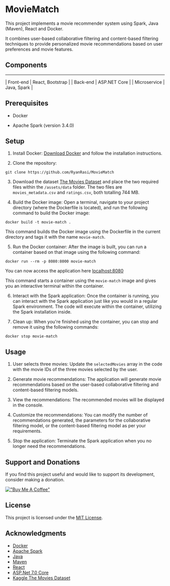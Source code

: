# MovieMatch

This project implements a movie recommender system using Spark, Java (Maven), React and Docker. 

It combines user-based collaborative filtering and content-based filtering techniques to provide personalized movie recommendations based on user preferences and movie features.

## Components

-----------------------------------
| Front-end    | React, Bootstrap |
| Back-end     | ASP.NET Core     |
| Microservice | Java, Spark      |

## Prerequisites

- Docker

- Apache Spark (version 3.4.0)

## Setup

1. Install Docker: [Download Docker](https://www.docker.com/products/docker-desktop) and follow the installation instructions.

2. Clone the repository:

`git clone https://github.com/RyanRasi/MovieMatch`

3. Download the dataset [The Movies Dataset](https://www.kaggle.com/datasets/rounakbanik/the-movies-dataset) and place the two required files within the `/assets/data` folder. The two files are `movies_metadata.csv` and `ratings.csv`, both totalling 744 MB.

4. Build the Docker image: Open a terminal, navigate to your project directory (where the Dockerfile is located), and run the following command to build the Docker image:

`docker build -t movie-match .`

This command builds the Docker image using the Dockerfile in the current directory and tags it with the name `movie-match`.

5. Run the Docker container: After the image is built, you can run a container based on that image using the following command:

`docker run --rm -p 8080:8000 movie-match`

You can now access the application here [localhost:8080](http://localhost:8080/)

This command starts a container using the `movie-match` image and gives you an interactive terminal within the container.

6. Interact with the Spark application: Once the container is running, you can interact with the Spark application just like you would in a regular Spark environment. The code will execute within the container, utilizing the Spark installation inside.

7. Clean up: When you're finished using the container, you can stop and remove it using the following commands:

`docker stop movie-match`

## Usage

1. User selects three movies: Update the `selectedMovies` array in the code with the movie IDs of the three movies selected by the user.

2. Generate movie recommendations: The application will generate movie recommendations based on the user-based collaborative filtering and content-based filtering models.

3. View the recommendations: The recommended movies will be displayed in the console.

4. Customize the recommendations: You can modify the number of recommendations generated, the parameters for the collaborative filtering model, or the content-based filtering model as per your requirements.

5. Stop the application: Terminate the Spark application when you no longer need the recommendations.

## Support and Donations

If you find this project useful and would like to support its development, consider making a donation.

[!["Buy Me A Coffee"](https://www.buymeacoffee.com/assets/img/custom_images/orange_img.png)](https://www.buymeacoffee.com/uiSK0Ex)

## License

This project is licensed under the [MIT License](LICENSE).

## Acknowledgments

- [Docker](https://www.docker.com/)
- [Apache Spark](https://spark.apache.org/)
- [Java](https://www.java.com/)
- [Maven](https://maven.apache.org/)
- [React](https://react.dev/)
- [ASP.Net 7.0 Core](https://dotnet.microsoft.com/)
- [Kaggle The Movies Dataset](https://www.kaggle.com/datasets/rounakbanik/the-movies-dataset)